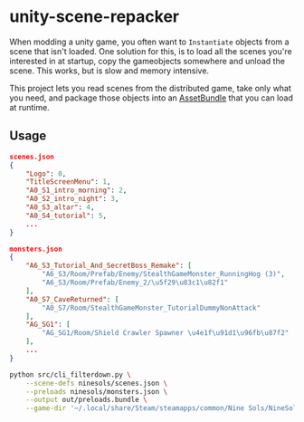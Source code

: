 # unity-scene-repacker

When modding a unity game, you often want to `Instantiate` objects from a scene that isn't loaded.
One solution for this, is to load all the scenes you're interested in at startup, copy the gameobjects somewhere and unload the scene.
This works, but is slow and memory intensive.

This project lets you read scenes from the distributed game, take only what you need, and package those objects into an [AssetBundle](https://docs.unity3d.com/Manual/AssetBundlesIntro.html) that you can load at runtime.

## Usage

```json
scenes.json
{
    "Logo": 0,
    "TitleScreenMenu": 1,
    "A0_S1_intro_morning": 2,
    "A0_S2_intro_night": 3,
    "A0_S3_altar": 4,
    "A0_S4_tutorial": 5,
    ...
}
```

```json
monsters.json
{
    "A6_S3_Tutorial_And_SecretBoss_Remake": [
        "A6_S3/Room/Prefab/Enemy/StealthGameMonster_RunningHog (3)",
        "A6_S3/Room/Prefab/Enemy_2/\u5f29\u83c1\u82f1"
    ],
    "A0_S7_CaveReturned": [
        "A0_S7/Room/StealthGameMonster_TutorialDummyNonAttack"
    ],
    "AG_SG1": [
        "AG_SG1/Room/Shield Crawler Spawner \u4e1f\u91d1\u96fb\u87f2"
    ],
    ...
}
```

```sh
python src/cli_filterdown.py \
    --scene-defs ninesols/scenes.json \
    --preloads ninesols/monsters.json \
    --output out/preloads.bundle \
    --game-dir '~/.local/share/Steam/steamapps/common/Nine Sols/NineSols_Data/'
```
